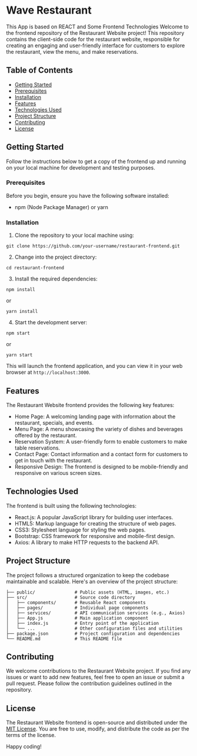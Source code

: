 # Wave Restaurant

This App is based on REACT and Some Frontend Technologies Welcome to the frontend repository of the Restaurant Website project! This repository contains the client-side code for the restaurant website, responsible for creating an engaging and user-friendly interface for customers to explore the restaurant, view the menu, and make reservations.

## Table of Contents

- [Getting Started](#getting-started)
- [Prerequisites](#prerequisites)
- [Installation](#installation)
- [Features](#features)
- [Technologies Used](#technologies-used)
- [Project Structure](#project-structure)
- [Contributing](#contributing)
- [License](#license)

## Getting Started

Follow the instructions below to get a copy of the frontend up and running on your local machine for development and testing purposes.

### Prerequisites

Before you begin, ensure you have the following software installed:

- npm (Node Package Manager) or yarn

### Installation

1. Clone the repository to your local machine using:

```
git clone https://github.com/your-username/restaurant-frontend.git
```

2. Change into the project directory:

```
cd restaurant-frontend
```

3. Install the required dependencies:

```
npm install
```

or

```
yarn install
```

4. Start the development server:

```
npm start
```

or

```
yarn start
```

This will launch the frontend application, and you can view it in your web browser at `http://localhost:3000`.

## Features

The Restaurant Website frontend provides the following key features:

- Home Page: A welcoming landing page with information about the restaurant, specials, and events.
- Menu Page: A menu showcasing the variety of dishes and beverages offered by the restaurant.
- Reservation System: A user-friendly form to enable customers to make table reservations.
- Contact Page: Contact information and a contact form for customers to get in touch with the restaurant.
- Responsive Design: The frontend is designed to be mobile-friendly and responsive on various screen sizes.

## Technologies Used

The frontend is built using the following technologies:

- React.js: A popular JavaScript library for building user interfaces.
- HTML5: Markup language for creating the structure of web pages.
- CSS3: Stylesheet language for styling the web pages.
- Bootstrap: CSS framework for responsive and mobile-first design.
- Axios: A library to make HTTP requests to the backend API.

## Project Structure

The project follows a structured organization to keep the codebase maintainable and scalable. Here's an overview of the project structure:

```
├── public/               # Public assets (HTML, images, etc.)
├── src/                  # Source code directory
│   ├── components/       # Reusable React components
│   ├── pages/            # Individual page components
│   ├── services/         # API communication services (e.g., Axios)
│   ├── App.js            # Main application component
│   ├── index.js          # Entry point of the application
│   └── ...               # Other configuration files and utilities
├── package.json          # Project configuration and dependencies
└── README.md             # This README file
```

## Contributing

We welcome contributions to the Restaurant Website project. If you find any issues or want to add new features, feel free to open an issue or submit a pull request. Please follow the contribution guidelines outlined in the repository.

## License

The Restaurant Website frontend is open-source and distributed under the [MIT License](LICENSE). You are free to use, modify, and distribute the code as per the terms of the license.

Happy coding!
